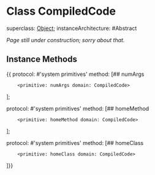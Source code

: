 # Class CompiledCode

superclass: [Object](Object);
instanceArchitecture: #Abstract

_Page still under construction; sorry about that._

## Instance Methods
{{
protocol: #'system primitives' method:
[## numArgs

        <primitive: numArgs domain: CompiledCode>
];

protocol: #'system primitives' method:
[## homeMethod

        <primitive: homeMethod domain: CompiledCode>
];

protocol: #'system primitives' method:
[## homeClass

        <primitive: homeClass domain: CompiledCode>
]}}